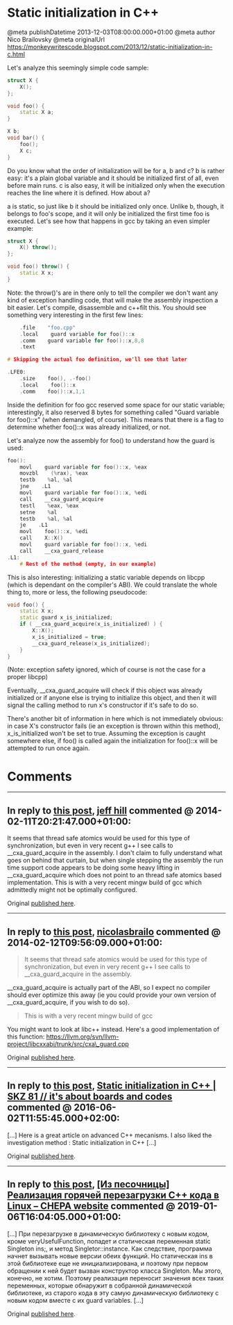 # Static initialization in C++

@meta publishDatetime 2013-12-03T08:00:00.000+01:00
@meta author Nico Brailovsky
@meta originalUrl https://monkeywritescode.blogspot.com/2013/12/static-initialization-in-c.html

Let's analyze this seemingly simple code sample:

```c++
struct X {
    X();
};

void foo() {
    static X a;
}

X b;
void bar() {
    foo();
    X c;
}
```

Do you know what the order of initialization will be for a, b and c? b is rather easy: it's a plain global variable and it should be initialized first of all, even before main runs. c is also easy, it will be initialized only when the execution reaches the line where it is defined. How about a?

a is static, so just like b it should be initialized only once. Unlike b, though, it belongs to foo's scope, and it will only be initialized the first time foo is executed. Let's see how that happens in gcc by taking an even simpler example:

```c++
struct X {
    X() throw();
};

void foo() throw() {
    static X x;
}
```

Note: the throw()'s are in there only to tell the compiler we don't want any kind of exception handling code, that will make the assembly inspection a bit easier. Let's compile, disassemble and c++filt this. You should see something very interesting in the first few lines:

```c++
    .file    "foo.cpp"
    .local    guard variable for foo()::x
    .comm    guard variable for foo()::x,8,8
    .text

# Skipping the actual foo definition, we'll see that later

.LFE0:
    .size    foo(), .-foo()
    .local    foo()::x
    .comm    foo()::x,1,1
```

Inside the definition for foo gcc reserved some space for our static variable; interestingly, it also reserved 8 bytes for something called "Guard variable for foo()::x" (when demangled, of course). This means that there is a flag to determine whether foo()::x was already initialized, or not.

Let's analyze now the assembly for foo() to understand how the guard is used:

```c++
foo():
    movl    guard variable for foo()::x, %eax
    movzbl    (%rax), %eax
    testb    %al, %al
    jne    .L1
    movl    guard variable for foo()::x, %edi
    call    __cxa_guard_acquire
    testl    %eax, %eax
    setne    %al
    testb    %al, %al
    je    .L1
    movl    foo()::x, %edi
    call    X::X()
    movl    guard variable for foo()::x, %edi
    call    __cxa_guard_release
.L1:
    # Rest of the method (empty, in our example)
```

This is also interesting: initializing a static variable depends on libcpp (which is dependant on the compiler's ABI). We could translate the whole thing to, more or less, the following pseudocode:

```c++
void foo() {
    static X x;
    static guard x_is_initialized;
    if ( __cxa_guard_acquire(x_is_initialized) ) {
        X::X();
        x_is_initialized = true;
        __cxa_guard_release(x_is_initialized);
    }
}
```

(Note: exception safety ignored, which of course is not the case for a proper libcpp)

Eventually, \_\_cxa\_guard\_acquire will check if this object was already initialized or if anyone else is trying to initialize this object, and then it will signal the calling method to run x's constructor if it's safe to do so.

There's another bit of information in here which is not immediately obvious: in case X's constructor fails (ie an exception is thrown within this method), x\_is\_initialized won't be set to true. Assuming the exception is caught somewhere else, if foo() is called again the initialization for foo()::x will be attempted to run once again.


# Comments

---
## In reply to [this post](), [jeff hill](http://www.aps.anl.gov/epics/) commented @ 2014-02-11T20:21:47.000+01:00:

It seems that thread safe atomics would be used for this type of synchronization, but even in very recent g++ I see calls to \_\_cxa\_guard\_acquire in the assembly. I don't claim to fully understand what goes on behind that curtain, but when single stepping the assembly the run time support code appears to be doing some heavy lifting in \_\_cxa\_guard\_acquire which does not point to an thread safe atomics based implementation. This is with a very recent mingw build of gcc which admittedly might not be optimally configured.

Original [published here](/md_blog/2013/1203_StaticinitializationinC.md).

---
## In reply to [this post](), [nicolasbrailo](/md_blog) commented @ 2014-02-12T09:56:09.000+01:00:

> It seems that thread safe atomics would be used for this type of synchronization, but even in very recent g++ I see calls to \_\_cxa\_guard\_acquire in the assembly.

\_\_cxa\_guard\_acquire is actually part of the ABI, so I expect no compiler should ever optimize this away (ie you could provide your own version of \_\_cxa\_guard\_acquire, if you wish to do so).

> This is with a very recent mingw build of gcc

You might want to look at libc++ instead. Here's a good implementation of this function: https://llvm.org/svn/llvm-project/libcxxabi/trunk/src/cxa\_guard.cpp

Original [published here](/md_blog/2013/1203_StaticinitializationinC.md).

---
## In reply to [this post](), [Static initialization in C++ | SKZ 81 // it&#39;s about boards and codes](/md_blog/2016/0602_CWhyisundefinednessimportant.md) commented @ 2016-06-02T11:55:45.000+02:00:

[…] Here is a great article on advanced C++ mecanisms. I also liked the investigation method : Static initialization in C++ […]

Original [published here](/md_blog/2013/1203_StaticinitializationinC.md).

---
## In reply to [this post](), [[Из песочницы] Реализация горячей перезагрузки С++ кода в Linux – CHEPA website](/md_blog/youfoundadeadlink.md) commented @ 2019-01-06T16:04:05.000+01:00:

[…] При перезагрузке в динамическую библиотеку с новым кодом, кроме veryUsefulFunction, попадет и статическая переменная static Singleton ins;, и метод Singletor::instance. Как следствие, программа начнет вызывать новые версии обеих функций. Но статическая ins в этой библиотеке еще не инициализирована, и поэтому при первом обращении к ней будет вызван конструктор класса Singleton. Мы этого, конечно, не хотим. Поэтому реализация переносит значения всех таких переменных, которые обнаружит в собранной динамической библиотеке, из старого кода в эту самую динамическую библиотеку с новым кодом вместе с их guard variables. […]

Original [published here](/md_blog/2013/1203_StaticinitializationinC.md).
